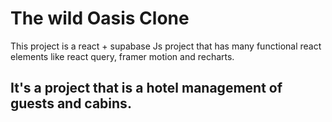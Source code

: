 # The wild Oasis Clone 

This project is a react + supabase Js project that has many functional react elements like react query, framer motion and recharts. 

## It's a project that is a hotel management of guests and cabins.